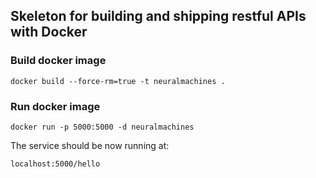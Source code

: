 ## Skeleton for building and shipping restful APIs with Docker



### Build docker image

	docker build --force-rm=true -t neuralmachines .

### Run docker image

	docker run -p 5000:5000 -d neuralmachines

The service should be now running at: 

	localhost:5000/hello